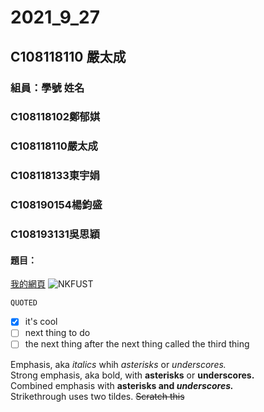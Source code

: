 # 2021_9_27

## C108118110 嚴太成

### 組員：學號 姓名
### C108118102鄭郁娸
### C108118110嚴太成
### C108118133東宇娟
### C108190154楊鈞盛
### C108193131吳思穎

#### 題目：
[我的網頁](https://www.nkust.edu.tw/)
![NKFUST](https://www.nkust.edu.tw/var/file/0/1000/img/513/182513897.png)

`QUOTED`

- [x] it's cool
- [ ] next thing to do 
- [ ] the next thing after the next thing called the third thing

Emphasis, aka <i>italics</i> whih <i>asterisks</i> or <i>underscores.</i>  
Strong emphasis, aka bold, with <b>asterisks</b> or <b>underscores.</b>  
Combined emphasis with <b>asterisks and <i>underscores.</i></b>  
Strikethrough uses two tildes. ~~Scratch this~~
